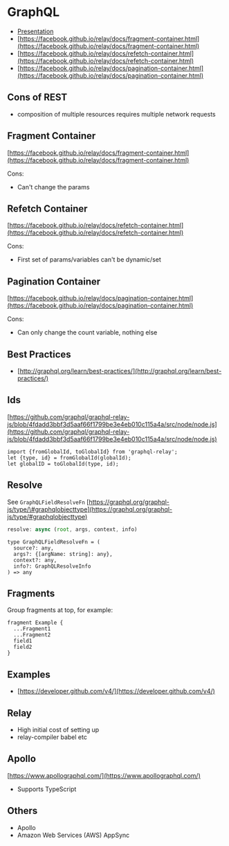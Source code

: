 # GraphQL

* [Presentation](https://docs.google.com/presentation/d/1d96DiC58RuIOK-fTElhLtg6Jf7WhThu_mpzrlCfXTsk/edit#slide=id.p)
* [https://facebook.github.io/relay/docs/fragment-container.html](https://facebook.github.io/relay/docs/fragment-container.html)
* [https://facebook.github.io/relay/docs/refetch-container.html](https://facebook.github.io/relay/docs/refetch-container.html)
* [https://facebook.github.io/relay/docs/pagination-container.html](https://facebook.github.io/relay/docs/pagination-container.html)

## Cons of REST

* composition of multiple resources requires multiple network requests

## Fragment  Container

[https://facebook.github.io/relay/docs/fragment-container.html](https://facebook.github.io/relay/docs/fragment-container.html)

Cons:

* Can't change the params

## Refetch Container

[https://facebook.github.io/relay/docs/refetch-container.html](https://facebook.github.io/relay/docs/refetch-container.html)

Cons:

* First set of params/variables can't be dynamic/set

## Pagination Container

[https://facebook.github.io/relay/docs/pagination-container.html](https://facebook.github.io/relay/docs/pagination-container.html)

Cons:

* Can only change the count variable, nothing else

## Best Practices

* [http://graphql.org/learn/best-practices/](http://graphql.org/learn/best-practices/)

## Ids

[https://github.com/graphql/graphql-relay-js/blob/4fdadd3bbf3d5aaf66f1799be3e4eb010c115a4a/src/node/node.js](https://github.com/graphql/graphql-relay-js/blob/4fdadd3bbf3d5aaf66f1799be3e4eb010c115a4a/src/node/node.js)

```text
import {fromGlobalId, toGlobalId} from 'graphql-relay';
let {type, id} = fromGlobalId(globalId);
let globalID = toGlobalId(type, id);
```

## Resolve

See `GraphQLFieldResolveFn` [https://graphql.org/graphql-js/type/\#graphqlobjecttype](https://graphql.org/graphql-js/type/#graphqlobjecttype)

```javascript
resolve: async (root, args, context, info)
```

```text
type GraphQLFieldResolveFn = (
  source?: any,
  args?: {[argName: string]: any},
  context?: any,
  info?: GraphQLResolveInfo
) => any
```

## Fragments

Group fragments at top, for example:

```text
fragment Example {
  ...Fragment1
  ...Fragment2
  field1
  field2
}
```

## Examples

* [https://developer.github.com/v4/](https://developer.github.com/v4/)

## Relay

* High initial cost of setting up
* relay-compiler babel etc

## Apollo

[https://www.apollographql.com/](https://www.apollographql.com/)

* Supports TypeScript

## Others

* Apollo
* Amazon Web Services \(AWS\) AppSync

